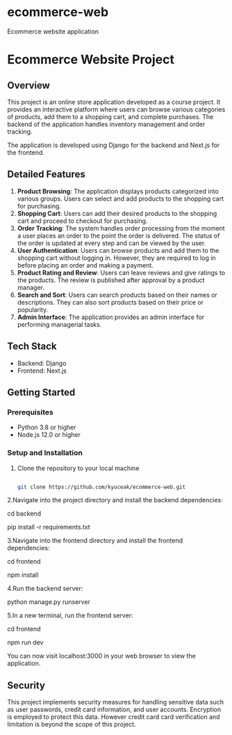 # ecommerce-web
Ecommerce website application

# Ecommerce Website Project

## Overview
This project is an online store application developed as a course project. It provides an interactive platform where users can browse various categories of products, add them to a shopping cart, and complete purchases. The backend of the application handles inventory management and order tracking.

The application is developed using Django for the backend and Next.js for the frontend.

## Detailed Features
1. **Product Browsing**: The application displays products categorized into various groups. Users can select and add products to the shopping cart for purchasing.
2. **Shopping Cart**: Users can add their desired products to the shopping cart and proceed to checkout for purchasing.
3. **Order Tracking**: The system handles order processing from the moment a user places an order to the point the order is delivered. The status of the order is updated at every step and can be viewed by the user.
4. **User Authentication**: Users can browse products and add them to the shopping cart without logging in. However, they are required to log in before placing an order and making a payment.
5. **Product Rating and Review**: Users can leave reviews and give ratings to the products. The review is published after approval by a product manager.
6. **Search and Sort**: Users can search products based on their names or descriptions. They can also sort products based on their price or popularity.
7. **Admin Interface**: The application provides an admin interface for performing managerial tasks.

## Tech Stack
- Backend: Django
- Frontend: Next.js

## Getting Started
### Prerequisites
- Python 3.8 or higher
- Node.js 12.0 or higher

### Setup and Installation
1. Clone the repository to your local machine


   ```bash
   
   git clone https://github.com/kyuceak/ecommerce-web.git

2.Navigate into the project directory and install the backend dependencies:


  cd backend
  
  pip install -r requirements.txt

3.Navigate into the frontend directory and install the frontend dependencies:


  cd frontend
  
  npm install
  
4.Run the backend server:


  python manage.py runserver
  
5.In a new terminal, run the frontend server:


  cd frontend
  
  npm run dev

You can now visit localhost:3000 in your web browser to view the application.

## Security
This project implements security measures for handling sensitive data such as user passwords, credit card information, and user accounts. Encryption is employed to protect this data. However credit card card verification and limitation is beyond the scope of this project.

